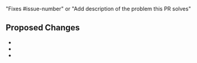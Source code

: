 <!-- General PR guidelines:

Most PRs should be opened against the main branch.

If the change should also be in the most recent release, add the
corresponding "cherrypick-0.X" label; for example, "cherrypick-0.12", to the
original PR. Best practice is to open a PR for the cherry-pick yourself after
your original PR has been merged into the master branch. Once the cherry-pick PR
has merged, remove the cherry-pick label from the original PR.

Use one of the new content templates:
  - [Documenation](./template-docs-page.md) -- Instructions and a template that
    you can use to help you add new documentation.
  - [Blog](./template-blog-entry.md) -- Instructions and a template that
    you can use to help you post to the Knative blog.

Learn more about contributing to the Knative Docs:
https://github.com/knative/docs
 -->

"Fixes #issue-number" or "Add description of the problem this PR solves"

## Proposed Changes <!-- Describe the changes the PR makes. -->

-
-
-
